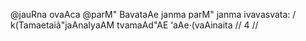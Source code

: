 @jauRna ovaAca
@parM" BavataAe janma parM" janma ivavasvata: /
k(Tamaetaiã"jaAnaIyaAM tvamaAd"AE ‘aAe·(vaAinaita // 4 //